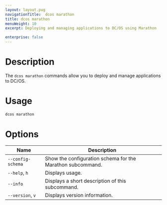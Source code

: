 ```yaml
---
layout: layout.pug
navigationTitle:  dcos marathon
title: dcos marathon
menuWeight: 10
excerpt: Deploying and managing applications to DC/OS using Marathon

enterprise: false
---
```


# Description

The `dcos marathon` commands allow you to deploy and manage applications to DC/OS.

# Usage

```bash
dcos marathon
```

# Options

| Name |  Description |
|---------|-------------|
| `--config-schema`   |   Show the configuration schema for the Marathon subcommand. |
| `--help`, `h`   | Displays usage. |
| `--info`   |   Displays a short description of this subcommand. |
| `--version`, `v`   |  Displays version information. |
